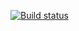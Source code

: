 [![Build status](https://ci.appveyor.com/api/projects/status/axv3r8ho0rcimqim?svg=true)](https://ci.appveyor.com/project/Ymapoff/dz-2)
